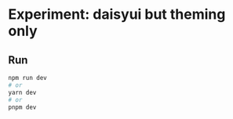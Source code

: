 # Experiment: daisyui but theming only

[](theming.png)


## Run

```bash
npm run dev
# or
yarn dev
# or
pnpm dev
```


